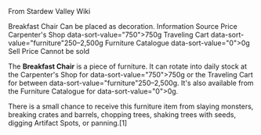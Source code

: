 From Stardew Valley Wiki

Breakfast Chair Can be placed as decoration. Information Source Price Carpenter's Shop data-sort-value="750"&gt;750g Traveling Cart data-sort-value="furniture"250–2,500g Furniture Catalogue data-sort-value="0"&gt;0g Sell Price Cannot be sold

The **Breakfast Chair** is a piece of furniture. It can rotate into daily stock at the Carpenter's Shop for data-sort-value="750"&gt;750g or the Traveling Cart for between data-sort-value="furniture"250–2,500g. It's also available from the Furniture Catalogue for data-sort-value="0"&gt;0g.

There is a small chance to receive this furniture item from slaying monsters, breaking crates and barrels, chopping trees, shaking trees with seeds, digging Artifact Spots, or panning.\[1]